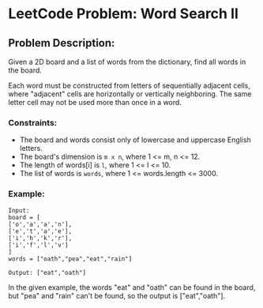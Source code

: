 # LeetCode Problem: Word Search II

## Problem Description:

Given a 2D board and a list of words from the dictionary, find all words in the board.

Each word must be constructed from letters of sequentially adjacent cells, where "adjacent" cells are horizontally or vertically neighboring. The same letter cell may not be used more than once in a word.

### Constraints:

* The board and words consist only of lowercase and uppercase English letters.
* The board's dimension is `m x n`, where 1 <= m, n <= 12.
* The length of words[i] is `l`, where 1 <= l <= 10.
* The list of words is `words`, where 1 <= words.length <= 3000.

### Example:

```
Input: 
board = [
['o','a','a','n'],
['e','t','a','e'],
['i','h','k','r'],
['i','f','l','v']
]
words = ["oath","pea","eat","rain"]

Output: ["eat","oath"]
```

In the given example, the words "eat" and "oath" can be found in the board, but "pea" and "rain" can't be found, so the output is ["eat","oath"].
